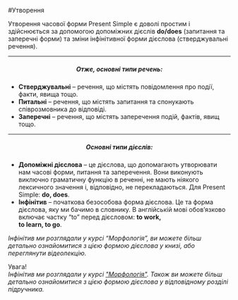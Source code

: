 #Утворення

<!-- <div class="eoz-wrap">
<span class="eoz">Визначення</span>
<div class="eoz-text">
<b>Subject</b> – суб’єкт, або підмет. Тобто, член речення, що виконує дію.<br><br>
<b>Verb</b> – дієслово. Частина мови, що виражає дію. <br><br>

<b>Ending</b> – закінчення. Додаємо до дієслова, щоб утворити часову форму,<br> або узгодити із суб’єктом. <br><br>

<b>Object</b> – об’єкт, або додаток. Те, над чим (або ким) дія виконується. 
<br><br>

<b>Adverbial modifier</b> – обставина.<br> Уточнює за яких обставин відбувається дія (час, місце, спосіб і т.д.).
</div>
</div> -->



Утворення часової форми Present Simple є доволі простим і здійснюється за допомогою допоміжних дієслів <b>do/does</b> (запитання та заперечні форми) та зміни інфінітивної форми дієслова (стверджувальні речення). 
<hr>

<center><h5>Отже, основні типи речень:</h5></center>
<ul>
<li><b>Стверджувальні</b> – речення, що містять повідомлення про події, факти, явища тощо.</li>
<li><b>Питальні</b> – речення, що містять запитання та спонукають співрозмовника до відповіді.</li>
<li><b>Заперечні</b> – речення, що містять заперечення подій, фактів, явищ тощо.</li> 
</ul>
<hr>
<center><h5>Основні типи дієслів:</h5></center>
<ul>
<li><b>Допоміжні дієслова</b> – це дієслова, що допомагають утворювати нам часові форми, питання та заперечення. Вони виконують виключно граматичну функцію в реченні, не мають ніякого лексичного значення і, відповідно, не перекладаються. Для Present Simple: <b>do, does</b>. </li>
<li><b>Інфінітив</b> – початкова безособова форма дієслова. Це та форма дієслова, яку ми бачимо в словнику. В англійській мові обов’язково включає частку “to” перед дієсловом: <b>to work,<br> to learn, to go</b>. </li> 
</ul>

<i>Інфінітив ми розглядали у курсі “Морфологія”, ви можете більш детально ознайомитися з цією формою дієслова у книзі, або переглянути відеолекцію.</i>

<div class="add-wrap">
<span class="add">Увага!</span>
<div class="add-text">
 <i>Інфінітив ми розглядали у курсі <a href="https://study.ed-era.com/courses/EdEra/e102/E102/about?_ga=1.144384435.760337955.1424894355">"Морфологія"</a>. Також ви можете більш детально ознайомитися з цією формою дієслова у <a hreg="http://english.ed-era.com/9/infinitiv.html">відповідному розділі підручника</a>.</i>
</div>
</div>